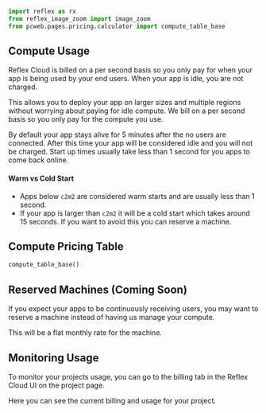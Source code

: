 ```python exec
import reflex as rx
from reflex_image_zoom import image_zoom
from pcweb.pages.pricing.calculator import compute_table_base
```

## Compute Usage

Reflex Cloud is billed on a per second basis so you only pay for when your app is being used by your end users. When your app is idle, you are not charged. 

This allows you to deploy your app on larger sizes and multiple regions without worrying about paying for idle compute. We bill on a per second basis so you only pay for the compute you use.

By default your app stays alive for 5 minutes after the no users are connected. After this time your app will be considered idle and you will not be charged. Start up times usually take less than 1 second for you apps to come back online.

#### Warm vs Cold Start
- Apps below `c2m2` are considered warm starts and are usually less than 1 second.
- If your app is larger than `c2m2` it will be a cold start which takes around 15 seconds. If you want to avoid this you can reserve a machine.

## Compute Pricing Table

```python eval
compute_table_base()
```

## Reserved Machines (Coming Soon)

If you expect your apps to be continuously receiving users, you may want to reserve a machine instead of having us manage your compute. 

This will be a flat monthly rate for the machine.

## Monitoring Usage

To monitor your projects usage, you can go to the billing tab in the Reflex Cloud UI on the project page.

Here you can see the current billing and usage for your project.
